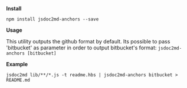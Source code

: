 **Install**

`npm install jsdoc2md-anchors --save`

**Usage**

This utility outputs the github format by default. Its possible to pass 'bitbucket' as parameter in order to output bitbucket's format:
`jsdoc2md-anchors [bitbucket]`

**Example**

`jsdoc2md lib/**/*.js -t readme.hbs | jsdoc2md-anchors bitbucket > README.md`

